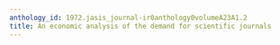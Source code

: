 ```yaml
---
anthology_id: 1972.jasis_journal-ir0anthology0volumeA23A1.2
title: An economic analysis of the demand for scientific journals
---
```

